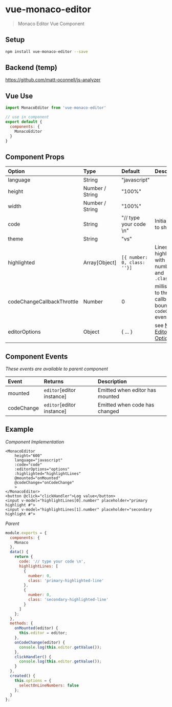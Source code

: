 # vue-monaco-editor

> Monaco Editor Vue Component

## Setup

``` bash
npm install vue-monaco-editor --save
```

## Backend (temp)

https://github.com/matt-oconnell/js-analyzer

## Vue Use

```js
import MonacoEditor from 'vue-monaco-editor'

// use in component
export default {
  components: {
    MonacoEditor
  }
}
```

## Component Props

| Option        | Type          | Default | Description
|:-------------|:-------------|:-------|:-------|
| language      | String        | "javascript" | |
| height        | Number / String | "100%" ||
| width | Number / String | "100%" ||
| code | String | "// type your code \n" | Initial code to show |
| theme | String | "vs" | |
| highlighted | Array[Object] | `[{ number: 0, class: ''}]` | Lines to highlight with numbers and `.classes` |
| codeChangeCallbackThrottle | Number | 0 | milliseconds to throttle callback bound to `codeChange` event |
| editorOptions | Object | { ... } | see [Monaco Editor Options](https://microsoft.github.io/monaco-editor/api/interfaces/monaco.editor.ieditorconstructionoptions.html) |

## Component Events

*These events are available to parent component*

| Event        | Returns          | Description
|:-------------|:-------------|:-------|
|mounted|`editor`[editor instance]|Emitted when editor has mounted|
|codeChange|`editor`[editor instance]|Emitted when code has changed|

## Example

*Component Implementation*
```vue
<MonacoEditor
    height="600"
    language="javascript"
    :code="code"
    :editorOptions="options"
    :highlighted="highlightLines"
    @mounted="onMounted"
    @codeChange="onCodeChange"
    >
</MonacoEditor>
<button @click="clickHandler">Log value</button>
<input v-model="highlightLines[0].number" placeholder="primary highlight #">
<input v-model="highlightLines[1].number" placeholder="secondary highlight #">
```

*Parent*
```js
module.exports = {
  components: {
    Monaco
  },
  data() {
    return {
      code: '// type your code \n',
      highlightLines: [
        {
          number: 0,
          class: 'primary-highlighted-line'
        },
        {
          number: 0,
          class: 'secondary-highlighted-line'
        }
      ]
    };
  },
  methods: {
    onMounted(editor) {
      this.editor = editor;
    },
    onCodeChange(editor) {
      console.log(this.editor.getValue());
    },
    clickHandler() {
      console.log(this.editor.getValue());
    }
  },
  created() {
    this.options = {
      selectOnLineNumbers: false
    };
  }
};
```
